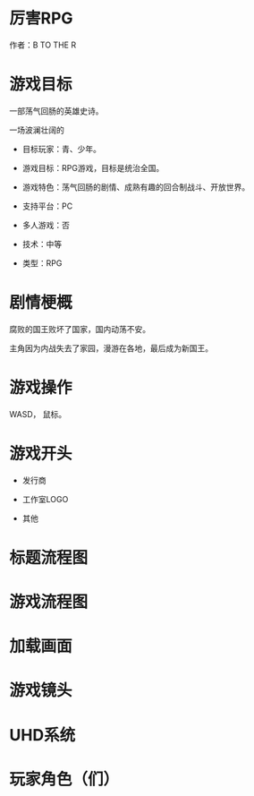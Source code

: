 # 厉害RPG

作者：B TO THE R

# 游戏目标

一部荡气回肠的英雄史诗。

一场波澜壮阔的

- 目标玩家：青、少年。

- 游戏目标：RPG游戏，目标是统治全国。

- 游戏特色：荡气回肠的剧情、成熟有趣的回合制战斗、开放世界。

- 支持平台：PC

- 多人游戏：否

- 技术：中等

- 类型：RPG

# 剧情梗概

腐败的国王败坏了国家，国内动荡不安。

主角因为内战失去了家园，漫游在各地，最后成为新国王。

# 游戏操作

WASD， 鼠标。

# 游戏开头

- 发行商

- 工作室LOGO

- 其他

# 标题流程图

# 游戏流程图

# 加载画面

# 游戏镜头

# UHD系统

# 玩家角色（们）
